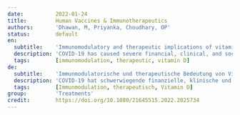 ```yaml
---
date:          2022-01-24
title:         Human Vaccines & Immunotherapeutics
authors:       'Dhawan, M, Priyanka, Choudhary, OP'
status:        default
en:
  subtitle:    'Immunomodulatory and therapeutic implications of vitamin D in the management of COVID-19'
  description: 'COVID-19 has caused severe financial, clinical, and sociological consequences besides posing a burden on healthcare. Many nutritional approaches have been employed to manage the deleterious consequences of COVID-19. Among the several micronutrients, vitamin D deprivation has been linked to an increased likelihood of hospitalization of COVID-19 patients. Vitamin D has been reported to be a critical regulator of the renin-angiotensin system, which is used by the SARS-CoV-2 to access the host cell. Vitamin D also modulates the multiple immune system mechanisms to contain the virus, including the curtailment of the viral entry into the host cell. The adequate levels of vitamin D in the host have been associated with the reduced release of proinflammatory cytokines, thus lowering the risk of a cytokine storm; increased levels of anti-inflammatory cytokines and enhanced secretion of natural antimicrobial peptides. It may also be involved in the enhancement of the Th2 immune response and activation of defensive cells such as macrophages. Contrary to these findings, several studies have concluded that there is no direct association between vitamin D concentrations and poor prognosis of the disease. Hence, this paper aims to decipher the immunoregulatory properties of vitamin D and its possible involvement in management of COVID-19.'
  tags:        [immunomodulation, therapeutic, vitamin D]
de:
  subtitle:    'Immunmodulatorische und therapeutische Bedeutung von Vitamin D bei der Behandlung von COVID-19'
  description: 'COVID-19 hat schwerwiegende finanzielle, klinische und soziologische Folgen und stellt eine Belastung für das Gesundheitswesen dar. Viele Ernährungsansätze wurden eingesetzt, um die schädlichen Folgen von COVID-19 zu bewältigen. Unter den verschiedenen Mikronährstoffen wurde Vitamin-D-Mangel mit einer erhöhten Wahrscheinlichkeit von Krankenhausaufenthalten bei COVID-19-Patienten in Verbindung gebracht. Vitamin D ist Berichten zufolge ein entscheidender Regulator des Renin-Angiotensin-Systems, das vom SARS-CoV-2 genutzt wird, um in die Wirtszelle zu gelangen. Vitamin D steuert auch die verschiedenen Mechanismen des Immunsystems zur Eindämmung des Virus, einschließlich der Verhinderung des Eindringens des Virus in die Wirtszelle. Angemessene Vitamin-D-Spiegel im Wirt werden mit einer verringerten Freisetzung proinflammatorischer Zytokine in Verbindung gebracht, wodurch das Risiko eines Zytokinsturms gesenkt wird, sowie mit erhöhten Spiegeln entzündungshemmender Zytokine und einer verstärkten Ausschüttung natürlicher antimikrobieller Peptide. Es könnte auch an der Verstärkung der Th2-Immunantwort und der Aktivierung von Abwehrzellen wie Makrophagen beteiligt sein. Im Gegensatz zu diesen Erkenntnissen sind mehrere Studien zu dem Schluss gekommen, dass es keinen direkten Zusammenhang zwischen der Vitamin-D-Konzentration und einer schlechten Prognose der Krankheit gibt. Ziel dieser Arbeit ist es daher, die immunregulatorischen Eigenschaften von Vitamin D und seine mögliche Beteiligung an der Behandlung von COVID-19 zu entschlüsseln.' 
  tags:        [Immunmodulation, therapeutisch, Vitamin D]
group:         'Treatments'
credit:        https://doi.org/10.1080/21645515.2022.2025734
---
```

